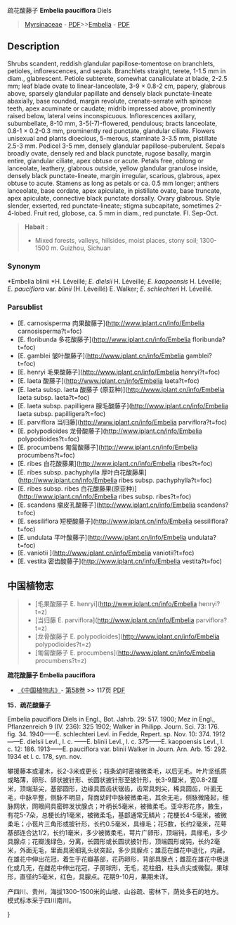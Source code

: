 疏花酸藤子 **Embelia pauciflora** Diels

> [Myrsinaceae](http://www.iplant.cn/info/Myrsinaceae?t=foc) - [PDF](http://www.iplant.cn/foc/pdf/Myrsinaceae.pdf)>>[Embelia](http://www.iplant.cn/info/Embelia?t=foc) - [PDF](http://www.iplant.cn/foc/pdf/Embelia.pdf)

## Description

Shrubs scandent, reddish glandular papillose-tomentose on branchlets, petioles, inflorescences, and sepals. Branchlets straight, terete, 1-1.5 mm in diam., glabrescent. Petiole subterete, somewhat canaliculate at blade, 2-2.5 mm; leaf blade ovate to linear-lanceolate, 3-9 × 0.8-2 cm, papery, glabrous above, sparsely glandular papillate and densely black punctate-lineate abaxially, base rounded, margin revolute, crenate-serrate with spinose teeth, apex acuminate or caudate; midrib impressed above, prominently raised below, lateral veins inconspicuous. Inflorescences axillary, subumbellate, 8-10 mm, 3-5(-7)-flowered, pendulous; bracts lanceolate, 0.8-1 × 0.2-0.3 mm, prominently red punctate, glandular ciliate. Flowers unisexual and plants dioecious, 5-merous, staminate 3-3.5 mm, pistillate 2.5-3 mm. Pedicel 3-5 mm, densely glandular papillose-puberulent. Sepals broadly ovate, densely red and black punctate, rugose basally, margin entire, glandular ciliate, apex obtuse or acute. Petals free, oblong or lanceolate, leathery, glabrous outside, yellow glandular granulose inside, densely black punctate-lineate, margin irregular, scarious, glabrous, apex obtuse to acute. Stamens as long as petals or ca. 0.5 mm longer; anthers lanceolate, base cordate, apex apiculate, in pistillate ovate, base truncate, apex apiculate, connective black punctate dorsally. Ovary glabrous. Style slender, exserted, red punctate-lineate; stigma subcapitate, sometimes 2-4-lobed. Fruit red, globose, ca. 5 mm in diam., red punctate. Fl. Sep-Oct.

> **Habait** : 
>* Mixed forests, valleys, hillsides, moist places, stony soil; 1300-1500 m. Guizhou, Sichuan

### Synonym
*Embelia blinii *H. Léveillé; *E. dielsii* H. Léveillé; *E. kaopoensis* H. Léveillé; *E. pauciflora* var. *blinii* (H. Léveillé) E. Walker; *E. schlechteri* H. Léveillé.

### Parsublist

* [E.  carnosisperma  肉果酸藤子](http://www.iplant.cn/info/Embelia carnosisperma?t=foc)
* [E.  floribunda  多花酸藤子](http://www.iplant.cn/info/Embelia floribunda?t=foc)
* [E.  gamblei  皱叶酸藤子](http://www.iplant.cn/info/Embelia gamblei?t=foc)
* [E.  henryi  毛果酸藤子](http://www.iplant.cn/info/Embelia henryi?t=foc)
* [E.  laeta  酸藤子](http://www.iplant.cn/info/Embelia laeta?t=foc)
* [E.  laeta subsp. laeta  酸藤子 (原亚种)](http://www.iplant.cn/info/Embelia laeta subsp. laeta?t=foc)
* [E.  laeta subsp. papilligera  腺毛酸藤子](http://www.iplant.cn/info/Embelia laeta subsp. papilligera?t=foc)
* [E.  parviflora  当归藤](http://www.iplant.cn/info/Embelia parviflora?t=foc)
* [E.  polypodioides  龙骨酸藤子](http://www.iplant.cn/info/Embelia polypodioides?t=foc)
* [E.  procumbens  匍匐酸藤子](http://www.iplant.cn/info/Embelia procumbens?t=foc)
* [E.  ribes  白花酸藤果](http://www.iplant.cn/info/Embelia ribes?t=foc)
* [E.  ribes subsp. pachyphylla  厚叶白花酸藤果](http://www.iplant.cn/info/Embelia ribes subsp. pachyphylla?t=foc)
* [E.  ribes subsp. ribes  白花酸藤果(原亚种)](http://www.iplant.cn/info/Embelia ribes subsp. ribes?t=foc)
* [E.  scandens  瘤皮孔酸藤子](http://www.iplant.cn/info/Embelia scandens?t=foc)
* [E.  sessiliflora  短梗酸藤子](http://www.iplant.cn/info/Embelia sessiliflora?t=foc)
* [E.  undulata  平叶酸藤子](http://www.iplant.cn/info/Embelia undulata?t=foc)
* [E.  vaniotii  ](http://www.iplant.cn/info/Embelia vaniotii?t=foc)
* [E.  vestita  密齿酸藤子](http://www.iplant.cn/info/Embelia vestita?t=foc)

## 中国植物志

> * [毛果酸藤子  E.  henryi](http://www.iplant.cn/info/Embelia henryi?t=z)
> * [当归藤  E.  parviflora](http://www.iplant.cn/info/Embelia parviflora?t=z)
> * [龙骨酸藤子  E.  polypodioides](http://www.iplant.cn/info/Embelia polypodioides?t=z)
> * [匍匐酸藤子  E.  procumbens](http://www.iplant.cn/info/Embelia procumbens?t=z)

**疏花酸藤子 Embelia pauciflora**

* [《中国植物志》](http://www.iplant.cn/frps)- [第58卷](http://www.iplant.cn/frps/vol/58) >> 117页 [PDF](http://www.iplant.cn/frps/pdf/58/117.PDF)

**15．疏花酸藤子**

Embelia pauciflora Diels in Engl., Bot. Jahrb. 29: 517. 1900; Mez in Engl., Pflanzenreich 9 (IV. 236): 325 1902; Walker in Philipp. Journ. Sci. 73: 176. fig. 34. 1940——E. schlechteri Levl. in Fedde, Repert. sp. Nov. 10: 374. 1912——E. dielsii Levl., l. c. ——E. blinii Levl., l. c. 375——E. kaopoensis Levl., l. c. 12: 186. 1913——E. pauciflora var. blinii Walker in Journ. Arn. Arb. 15: 292. 1934 et l. c. 178, syn. nov.

攀援藤本或灌木，长2-3米或更长；枝条幼时密被微柔毛，以后无毛。叶片坚纸质或略薄，卵形、卵状披针形、长圆状披针形至披针形，长3-9厘米，宽0.8-2厘米，顶端渐尖，基部圆形，边缘具圆齿状锯齿，齿常具刺尖，稀具圆齿，叶面无毛，中脉平整，侧脉不明显，背面幼时中脉被微柔毛，其余无毛，侧脉微隆起，细脉网状，网眼间具密碎发状腺点；叶柄长5毫米，被微柔毛。亚伞形花序，腋生，有花5-7朵，总梗长约1毫米，被微柔毛，基部通常无鳞片；花梗长4-5毫米，被微柔毛；小苞片三角形或披针形，长约0.5毫米，具缘毛；花5数，长约2毫米，花萼基部连合达1/2，长约1毫米，多少被微柔毛，萼片广卵形，顶端钝，具缘毛，多少具腺点；花瓣浅绿色，分离，长圆形或长圆状披针形，顶端圆形或钝，长约2毫米，外面无毛，里面具密细乳头状突起，多少具腺点；雄蕊在雌花中退化，内藏，在雄花中伸出花冠，着生于花瓣基部，花药卵形，背部具腺点；雌蕊在雄花中极退化或几无，在雌花中伸出花冠，子房球形，无毛，花柱细，柱头点尖或微裂。果球形，直径约5毫米，红色，具腺点。花期9-10月，果期未详。

产四川、贵州，海拔1300-1500米的山坡、山谷疏、密林下，荫处多石的地方。模式标本采于四川南川。

}